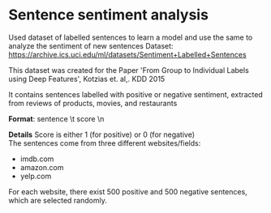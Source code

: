 # Sentence sentiment analysis
Used dataset of labelled sentences to learn a model and use the same to analyze the sentiment of new sentences
Dataset: https://archive.ics.uci.edu/ml/datasets/Sentiment+Labelled+Sentences

This dataset was created for the Paper 'From Group to Individual Labels using Deep Features', Kotzias et. al,. KDD 2015

It contains sentences labelled with positive or negative sentiment, extracted from reviews of products, movies, and restaurants

**Format**:
sentence \t score \n

**Details**
Score is either 1 (for positive) or 0 (for negative)	
The sentences come from three different websites/fields:
* imdb.com
* amazon.com
* yelp.com

For each website, there exist 500 positive and 500 negative sentences, which are selected randomly.

